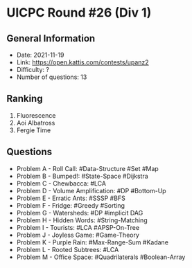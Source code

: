 # UICPC Round #26 (Div 1)
## General Information
- Date: 2021-11-19
- Link: https://open.kattis.com/contests/upanz2
- Difficulty: ?
- Number of questions: 13
## Ranking
1. Fluorescence
2. Aoi Albatross
3. Fergie Time
## Questions
- Problem A - Roll Call: #Data-Structure #Set #Map
- Problem B - Bumped!: #State-Space #Dijkstra
- Problem C - Chewbacca: #LCA
- Problem D - Volume Amplification: #DP #Bottom-Up
- Problem E - Erratic Ants: #SSSP #BFS
- Problem F - Fridge: #Greedy #Sorting
- Problem G - Watersheds: #DP #implicit DAG
- Problem H - Hidden Words: #String-Matching
- Problem I - Tourists: #LCA #APSP-On-Tree
- Problem J - Joyless Game: #Game-Theory
- Problem K - Purple Rain: #Max-Range-Sum #Kadane
- Problem L - Rooted Subtrees: #LCA
- Problem M - Office Space: #Quadrilaterals #Boolean-Array
